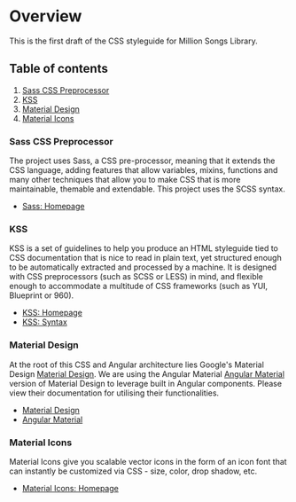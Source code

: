 # Overview
This is the first draft of the CSS styleguide for Million Songs Library.

## Table of contents

  1. [Sass CSS Preprocessor](#the-setup-sass-css-preprocessor)
  2. [KSS](#the-setup-kss)
  3. [Material Design](#the-setup-material)
  4. [Material Icons](#the-setup-icons)


<a name="the-setup-sass-css-preprocessor"></a>
### Sass CSS Preprocessor
The project uses Sass, a CSS pre-processor, meaning that it extends the CSS language, adding features that allow variables, mixins, functions and many other techniques that allow you to make CSS that is more maintainable, themable and extendable. This project uses the SCSS syntax.

- [Sass: Homepage](http://sass-lang.com)

<a name="the-setup-kss"></a>
### KSS
KSS is a set of guidelines to help you produce an HTML styleguide tied to CSS documentation that is nice to read in plain text, yet structured enough to be automatically extracted and processed by a machine. It is designed with CSS preprocessors (such as SCSS or LESS) in mind, and flexible enough to accommodate a multitude of CSS frameworks (such as YUI, Blueprint or 960).

- [KSS: Homepage](http://warpspire.com/kss/)
- [KSS: Syntax](http://warpspire.com/kss/syntax/)

<a name="the-setup-material"></a>
### Material Design
At the root of this CSS and Angular architecture lies Google's Material Design [Material Design](http://www.getmdl.io/). We are using the Angular Material [Angular Material](https://material.angularjs.org/latest/) version of Material Design to leverage built in Angular components. Please view their documentation for utilising their functionalities.

- [Material Design](http://www.getmdl.io/)
- [Angular Material](https://material.angularjs.org/latest/)

<a name="the-setup-icons"></a>
### Material Icons
Material Icons give you scalable vector icons in the form of an icon font that can instantly be customized via CSS - size, color, drop shadow, etc.

- [Material Icons: Homepage](https://www.google.com/design/icons/)